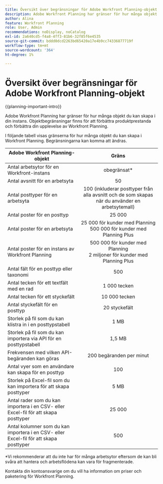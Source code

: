 ```yaml
---
title: Översikt över begränsningar för Adobe Workfront Planning-objekt
description: Adobe Workfront Planning har gränser för hur många objekt du kan skapa i din instans. Objektbegränsningar finns för att förbättra produktprestanda och förbättra din upplevelse av Workfront Planning.
author: Alina
feature: Workfront Planning
role: User, Admin
recommendations: noDisplay, noCatalog
exl-id: 2a640cd5-f4a8-4ff3-81b6-32f85f6e4535
source-git-commit: bddd0dcd2263bd65420a17e4b9cc74336877719f
workflow-type: tm+mt
source-wordcount: '364'
ht-degree: 1%

---
```



# Översikt över begränsningar för Adobe Workfront Planning-objekt

<!--<span class="preview">The information on this page refers to functionality not yet generally available. It is available only in the Preview environment for all customers. After the monthly releases to Production, the same features are also available in the Production environment for customers who enabled fast releases. </span>   

<span class="preview">For information about fast releases, see [Enable or disable fast releases for your organization](/help/quicksilver/administration-and-setup/set-up-workfront/configure-system-defaults/enable-fast-release-process.md). </span>-->

{{planning-important-intro}}


Adobe Workfront Planning har gränser för hur många objekt du kan skapa i din instans. Objektbegränsningar finns för att förbättra produktprestanda och förbättra din upplevelse av Workfront Planning.

I följande tabell visas gränserna för hur många objekt du kan skapa i Workfront Planning. Begränsningarna kan komma att ändras.

| Adobe Workfront Planning-objekt | Gräns |
|-------------------------------------------------------------------------------|:---------------------------------------------------------------------------------------------------------------:|
| Antal arbetsytor för en Workfront-instans | obegränsat* |
| Antal avsnitt för en arbetsyta | 50 |
| Antal posttyper för en arbetsyta | 100 (inkluderar posttyper från alla avsnitt och de som skapas när du använder en arbetsytemall) |
| Antal poster för en posttyp | 25 000 |
| Antal poster för en arbetsyta | 25 000 för kunder med Planning <br> 500 000 för kunder med Planning Plus |
| Antal poster för en instans av Workfront Planning | 500 000 för kunder med Planning <br>2 miljoner för kunder med Planning Plus |
| Antal fält för en posttyp eller taxonomi | 500 |
| Antal tecken för ett textfält med en rad | 1 000 tecken |
| Antal tecken för ett styckefält | 10 000 tecken |
| Antal styckefält för en posttyp | 20 styckefält |
| Storlek på fil som du kan klistra in i en posttypstabell | 1 MB |
| Storlek på fil som du kan importera via API för en posttypstabell | 1,5 MB |
| Frekvensen med vilken API-begäranden kan göras | 200 begäranden per minut |
| Antal vyer som en användare kan skapa för en posttyp | 100 |
| Storlek på Excel-fil som du kan importera för att skapa posttyper | 5 MB |
| Antal rader som du kan importera i en CSV- eller Excel-fil för att skapa posttyper | 25 000 |
| Antal kolumner som du kan importera i en CSV- eller Excel-fil för att skapa posttyper | 500 |

*Vi rekommenderar att du inte har för många arbetsytor eftersom de kan bli svåra att hantera och arbetsflödena kan vara för fragmenterade.

Kontakta din kontoansvarige om du vill ha information om priser och paketering för Workfront Planning.

<!--
****************KEEP THIS COMMENTED OUT:

**This functionality has been temporarily removed and it will be available at a later date.**********************
-->


<!--OLD limitations (before GA:)

|       Adobe Workfront Planning  object                                                          |                                                        Limit                                                    |
|-------------------------------------------------------------------------------|:---------------------------------------------------------------------------------------------------------------:|
|     Number of Workspaces for one Workfront instance                                      |   1,000                                                                                                         |
|     Number of sections for one workspace                                      |   50                                                                                                         |
|     Number of Record Types for one workspace                                            |   1,000 (this includes record types from all sections and those that are created when using a workspace template)  |
|     Number of records for one record type                                               |   50,000                                                                                                        |
|     Number of fields for one record type or taxonomy                            |   500                                                                                                           |
|     Number of characters for a text field                                                               |   1,000 characters                                                                                              |
|     Size of file that you can paste in a record type table                    |   1MB                                                                                                           |
|     Size of file that you can import through the API for a record type table  |   1.5MB                                                                                                         |
|     The rate at which API requests can be made                                    |   200 requests per minute                                                                                       |
| Number of views one user can create for one record type | 100 |

-->
<!--| Size of CSV of Excel file you can import* | 5MB |-->

<!--[!IMPORTANT]
>
>*This functionality has been temporarily removed and it will be available at a later date.-->
